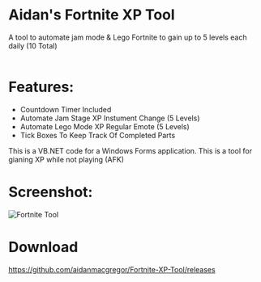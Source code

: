 # Aidan's Fortnite XP Tool
A tool to automate jam mode &amp; Lego Fortnite to gain up to 5 levels each daily (10 Total)<br>
<br>
# Features:

 - Countdown Timer Included
 - Automate Jam Stage XP Instument Change (5 Levels)
 - Automate Lego Mode XP Regular Emote (5 Levels)
 - Tick Boxes To Keep Track Of Completed Parts

This is a VB.NET code for a Windows Forms application. This is a tool for gianing XP while not playing (AFK)

# Screenshot:
![Fortnite Tool ](https://github.com/aidanmacgregor/Fortnite-XP-Tool/assets/11254983/d8b75646-59c2-4ad6-b355-5111d8d0670e)

# Download
https://github.com/aidanmacgregor/Fortnite-XP-Tool/releases
